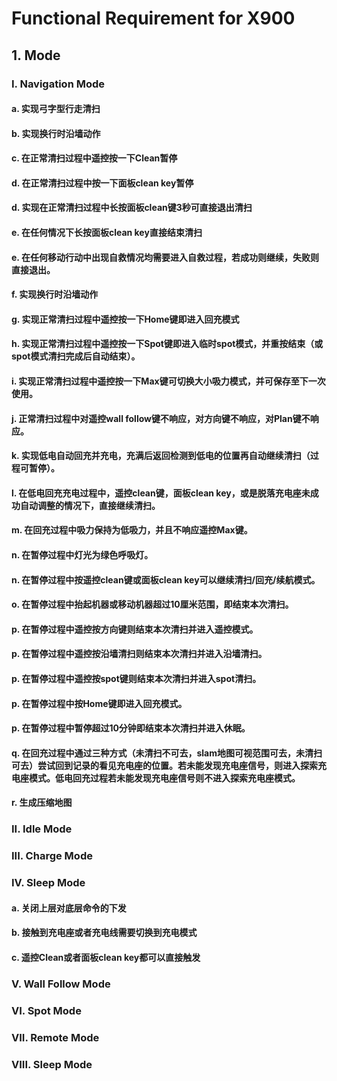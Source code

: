 # Functional Requirement for X900

## 1. Mode

### I. Navigation Mode

#### a. 实现弓字型行走清扫
#### b. 实现换行时沿墙动作
#### c. 在正常清扫过程中遥控按一下Clean暂停
#### d. 在正常清扫过程中按一下面板clean key暂停
#### d. 实现在正常清扫过程中长按面板clean键3秒可直接退出清扫
#### e. 在任何情况下长按面板clean key直接结束清扫
#### e. 在任何移动行动中出现自救情况均需要进入自救过程，若成功则继续，失败则直接退出。
#### f. 实现换行时沿墙动作
#### g. 实现正常清扫过程中遥控按一下Home键即进入回充模式
#### h. 实现正常清扫过程中遥控按一下Spot键即进入临时spot模式，并重按结束（或spot模式清扫完成后自动结束）。
#### i. 实现正常清扫过程中遥控按一下Max键可切换大小吸力模式，并可保存至下一次使用。
#### j. 正常清扫过程中对遥控wall follow键不响应，对方向键不响应，对Plan键不响应。
#### k. 实现低电自动回充并充电，充满后返回检测到低电的位置再自动继续清扫（过程可暂停）。
#### l. 在低电回充充电过程中，遥控clean键，面板clean key，或是脱落充电座未成功自动调整的情况下，直接继续清扫。
#### m. 在回充过程中吸力保持为低吸力，并且不响应遥控Max键。
#### n. 在暂停过程中灯光为绿色呼吸灯。
#### n. 在暂停过程中按遥控clean键或面板clean key可以继续清扫/回充/续航模式。
#### o. 在暂停过程中抬起机器或移动机器超过10厘米范围，即结束本次清扫。
#### p. 在暂停过程中遥控按方向键则结束本次清扫并进入遥控模式。
#### p. 在暂停过程中遥控按沿墙清扫则结束本次清扫并进入沿墙清扫。
#### p. 在暂停过程中遥控按spot键则结束本次清扫并进入spot清扫。
#### p. 在暂停过程中按Home键即进入回充模式。
#### p. 在暂停过程中暂停超过10分钟即结束本次清扫并进入休眠。
#### q. 在回充过程中通过三种方式（未清扫不可去，slam地图可视范围可去，未清扫可去）尝试回到记录的看见充电座的位置。若未能发现充电座信号，则进入探索充电座模式。低电回充过程若未能发现充电座信号则不进入探索充电座模式。
#### r. 生成压缩地图

### II. Idle Mode
### III. Charge Mode
### IV. Sleep Mode

#### a. 关闭上层对底层命令的下发
#### b. 接触到充电座或者充电线需要切换到充电模式
#### c. 遥控Clean或者面板clean key都可以直接触发
### V. Wall Follow Mode
### VI. Spot Mode
### VII. Remote Mode
### VIII. Sleep Mode
